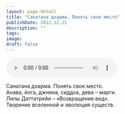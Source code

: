 ```yaml
---
layout: page-detail
title: "Санатана дхарма. Понять свое место"
publishDate: 2012.12.21
description: ""
tags:
image:
draft: false
---
```


<audio title="2012.12.21 - Санатана дхарма. Понять свое место.mp3" src="https://filer-api.advayta.org/v1.0/public/files/75335" controls=""></audio>

 Санатана дхарма. Понять свое место.  
Анава, йога, джняна, сиддха, дева – марги.  
Лилы Даттатрейи – «Возвращение вед».  
Творение вселенной и эволюция существ. 

  
